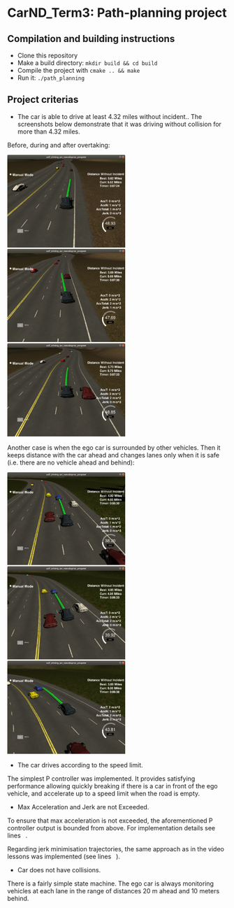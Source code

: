 [image1]: ./pics/simple_overtaking1.png
[image2]: ./pics/simple_overtaking2.png
[image3]: ./pics/simple_overtaking3.png
[image4]: ./pics/overtaking_surrounded1.png
[image5]: ./pics/overtaking_surrounded2.png
[image6]: ./pics/overtaking_surrounded3.png

# CarND_Term3: Path-planning project

## Compilation and building instructions

* Clone this repository
* Make a build directory: `mkdir build && cd build`
* Compile the project with `cmake .. && make`
* Run it: `./path_planning`

## Project criterias

* The car is able to drive at least 4.32 miles without incident..
The screenshots below demonstrate that it was driving without collision for more than 4.32 miles.

Before, during and after overtaking:
<p float="left">
  <img src="/pics/simple_overtaking1.png" width="270" />
  <img src="/pics/simple_overtaking2.png" width="270" /> 
  <img src="/pics/simple_overtaking3.png" width="270" />
</p>

Another case is when the ego car is surrounded by other vehicles. Then it keeps distance with the car ahead and changes lanes only when it is safe (i.e. there are no vehicle ahead and behind):
<p float="left">
  <img src="/pics/overtaking_surrounded1.png" width="270" />
  <img src="/pics/overtaking_surrounded2.png" width="270" /> 
  <img src="/pics/overtaking_surrounded3.png" width="270" />
</p>

* The car drives according to the speed limit.

The simplest P controller was implemented. It provides satisfying performance allowing quickly breaking if there is a car in front of the ego vehicle, and accelerate up to a speed limit when the road is empty.

* Max Acceleration and Jerk are not Exceeded.

To ensure that max acceleration is not exceeded, the aforementioned P controller output is bounded from above. For implementation details see lines ` `.

Regarding jerk minimisation trajectories, the same approach as in the video lessons was implemented (see lines ` `). 

* Car does not have collisions.

There is a fairly simple state machine. The ego car is always monitoring vehicles at each lane in the range of distances 20 m ahead and 10 meters behind.



